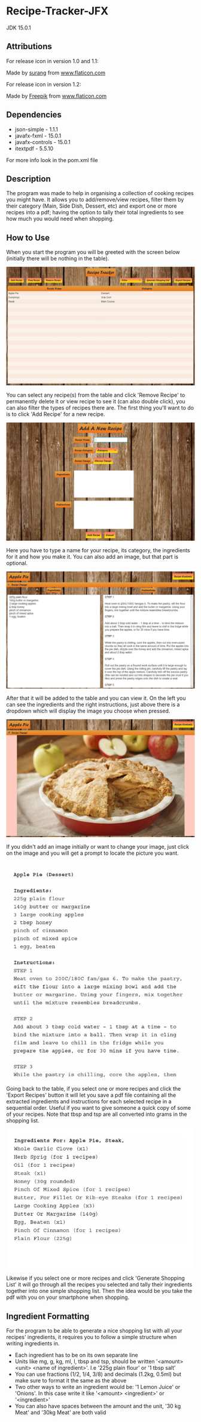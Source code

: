# Recipe-Tracker-JFX

JDK 15.0.1

## Attributions

For release icon in version 1.0 and 1.1:

Made by <a href="https://www.flaticon.com/authors/surang" title="surang">surang</a> from <a href="https://www.flaticon.com/" title="Flaticon">www.flaticon.com</a>

For release icon in version 1.2:

Made by <a href="https://www.freepik.com" title="Freepik">Freepik</a> from <a href="https://www.flaticon.com/" title="Flaticon">www.flaticon.com</a>

## Dependencies

* json-simple - 1.1.1
* javafx-fxml - 15.0.1
* javafx-controls - 15.0.1
* itextpdf - 5.5.10

For more info look in the pom.xml file

## Description

The program was made to help in organising a collection of cooking recipes you might have. It allows you to add/remove/view recipes, filter them by their category (Main, Side Dish, Dessert, etc) and export one or more recipes into a pdf; having the option to tally their total ingredients to see how much you would need when shopping.

## How to Use

When you start the program you will be greeted with the screen below (initially there will be nothing in the table).

![alt text](/imgs/img1.JPG)

You can select any recipe(s) from the table and click 'Remove Recipe' to permanently delete it or view recipe to see it (can also double click), you can also filter the types of recipes there are. The first thing you'll want to do is to click 'Add Recipe' for a new recipe.

![alt text](/imgs/img2.JPG)

Here you have to type a name for your recipe, its category, the ingredients for it and how you make it. You can also add an image, but that part is optional.

![alt text](/imgs/img3.JPG)

After that it will be added to the table and you can view it. On the left you can see the ingredients and the right instructions, just above there is a dropdown which will display the image you choose when pressed.

![alt text](/imgs/img4.JPG)

If you didn't add an image initially or want to change your image, just click on the image and you will get a prompt to locate the picture you want.

![alt text](/imgs/img5.JPG)

Going back to the table, if you select one or more recipes and click the 'Export Recipes' button it will let you save a pdf file containing all the extracted ingredients and instructions for each selected recipe in a sequential order. Useful if you want to give someone a quick copy of some of your recipes. Note that tbsp and tsp are all converted into grams in the shopping list.

![alt text](/imgs/img6.JPG)

Likewise if you select one or more recipes and click 'Generate Shopping List' it will go through all the recipes you selected and tally their ingredients together into one simple shopping list. Then the idea would be you take the pdf with you on your smartphone when shopping.

## Ingredient Formatting

For the program to be able to generate a nice shopping list with all your recipes' ingredients, it requires you to follow a simple structure when writing ingredients in.

* Each ingredient has to be on its own separate line
* Units like mg, g, kg, ml, l, tbsp and tsp, should be written '\<amount\>\<unit\> \<name of ingredient\>'. I.e '225g plain flour' or '1 tbsp salt'
* You can use fractions (1/2, 1/4, 3/8) and decimals (1.2kg, 0.5ml) but make sure to format it the same as the above
* Two other ways to write an ingredient would be: '1 Lemon Juice' or 'Onions'. In this case write it like '\<amount\> \<ingredient\>' or '\<ingredient\>'
* You can also have spaces between the amount and the unit, '30 kg Meat' and '30kg Meat' are both valid
